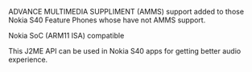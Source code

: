 
ADVANCE MULTIMEDIA SUPPLIMENT (AMMS) support added to those Nokia S40 Feature Phones whose have not AMMS support.

Nokia SoC (ARM11 ISA) compatible

This J2ME API can be used in Nokia S40 apps for getting better audio experience.


